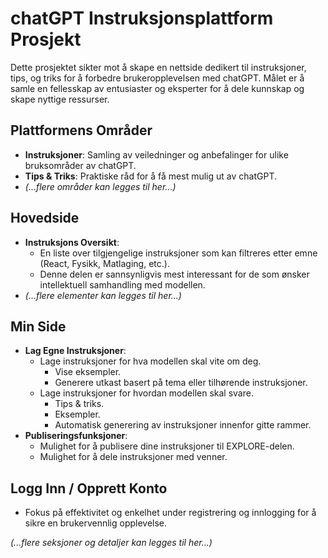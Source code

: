 # chatGPT Instruksjonsplattform Prosjekt

Dette prosjektet sikter mot å skape en nettside dedikert til instruksjoner, tips, og triks for å forbedre brukeropplevelsen med chatGPT. Målet er å samle en fellesskap av entusiaster og eksperter for å dele kunnskap og skape nyttige ressurser.

## Plattformens Områder

- **Instruksjoner**: Samling av veiledninger og anbefalinger for ulike bruksområder av chatGPT.
- **Tips & Triks**: Praktiske råd for å få mest mulig ut av chatGPT.
- *(...flere områder kan legges til her...)*

## Hovedside

- **Instruksjons Oversikt**: 
  - En liste over tilgjengelige instruksjoner som kan filtreres etter emne (React, Fysikk, Matlaging, etc.).
  - Denne delen er sannsynligvis mest interessant for de som ønsker intellektuell samhandling med modellen.
- *(...flere elementer kan legges til her...)*

## Min Side

- **Lag Egne Instruksjoner**:
  - Lage instruksjoner for hva modellen skal vite om deg.
    - Vise eksempler.
    - Generere utkast basert på tema eller tilhørende instruksjoner.
  - Lage instruksjoner for hvordan modellen skal svare.
    - Tips & triks.
    - Eksempler.
    - Automatisk generering av instruksjoner innenfor gitte rammer.
- **Publiseringsfunksjoner**:
  - Mulighet for å publisere dine instruksjoner til EXPLORE-delen.
  - Mulighet for å dele instruksjoner med venner.

## Logg Inn / Opprett Konto

- Fokus på effektivitet og enkelhet under registrering og innlogging for å sikre en brukervennlig opplevelse.

*(...flere seksjoner og detaljer kan legges til her...)*
